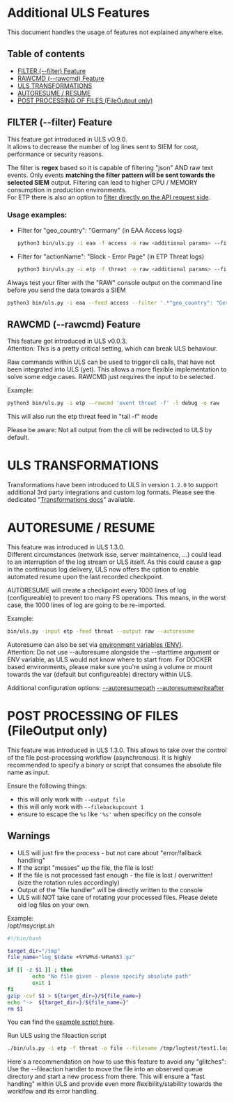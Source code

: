 # Additional ULS Features
This document handles the usage of features not explained anywhere else.

## Table of contents<!-- omit in toc -->
- [FILTER (--filter) Feature](#filter---filter-feature)
- [RAWCMD (--rawcmd) Feature](#rawcmd---rawcmd-feature)
- [ULS TRANSFORMATIONS](#uls-transformations)
- [AUTORESUME / RESUME](#autoresume--resume)
- [POST PROCESSING OF FILES (FileOutput only)](#post-processing-of-files-fileoutput-only)


## FILTER (--filter) Feature
This feature got introduced in ULS v0.9.0.  
It allows to decrease the number of log lines sent to SIEM for cost, performance or security reasons.

The filter is **regex** based so it is capable of filtering "json" AND raw text events. 
Only events **matching the filter pattern will be sent towards the selected SIEM** output.
Filtering can lead to higher CPU / MEMORY consumption in production environments.  
For ETP there is also an option to [filter directly on the API request side](AKAMAI_API_CREDENTIALS.md#etp-api-event-filters).

### Usage examples:
- Filter for "geo_country": "Germany" (in EAA Access logs)
    ```bash
    python3 bin/uls.py -i eaa -f access -o raw <additional params> --filter '.*"geo_country": "Germany".*'
    ```
- Filter for "actionName": "Block - Error Page" (in ETP Threat logs)
    ```bash
    python3 bin/uls.py -i etp -f threat -o raw <additional params> --filter '.*"actionName": "Block - Error Page".*'
    ```
Always test your filter with the "RAW" console output on the command line before you send the data towards a SIEM
```bash
python3 bin/uls.py -i eaa --feed access --filter '.*"geo_country": "Germany".*' -o raw
```

## RAWCMD (--rawcmd) Feature
This feature got introduced in ULS v0.0.3.  
Attention: This is a pretty critical setting, which can break ULS behaviour.

Raw commands within ULS can be used to trigger cli calls, that have not been integrated into ULS (yet).
This allows a more flexible implementation to solve some edge cases.
RAWCMD just requires the input to be selected.

Example:
```bash
python3 bin/uls.py -i etp --rawcmd 'event threat -f' -l debug -o raw
```
This will also run the etp threat feed in "tail -f" mode

Please be aware: Not all output from the cli will be redirected to ULS by default.

# ULS TRANSFORMATIONS
Transformations have been introduced to ULS in version `1.2.0` to support additional 3rd party integrations and custom log formats.
Please see the dedicated "[Transformations docs](TRANSFORMATIONS.md)" available.


# AUTORESUME / RESUME
This feature was introduced in ULS 1.3.0.  
Different circumstances (network isse, server maintainence, ...) could lead to an interruption of the log stream or ULS itself.
As this could cause a gap in the continuous log delivery, ULS now offers the option to enable automated resume upon the last recorded checkpoint.

AUTORESUME will create a checkpoint every 1000 lines of log (configureable) to prevent too many FS operations.
This means, in the worst case, the 1000 lines of log are going to be re-imported.

Example:
```bash
bin/uls.py -input etp -feed threat --output raw --autoresume
```
Autoresume can also be set via [environment variables (ENV)](ARGUMENTS_ENV_VARS.md#autoresume).  
Attention: Do not use --autoresume alongside the --starttime argument or ENV variable, as ULS would not know where to start from.
For DOCKER based environments, please make sure you're using a volume or mount towards the var (default but configureable) directory within ULS.

Additional configuration options:
[--autoresumepath](ARGUMENTS_ENV_VARS.md#autoresume)
[--autoresumewriteafter](ARGUMENTS_ENV_VARS.md#autoresume)


# POST PROCESSING OF FILES (FileOutput only)
This feature was introduced in ULS 1.3.0.
This allows to take over the control of the file post-processing workflow (asynchronous).
It is highly recommended to specify a binary or script that consumes the absolute file name as input.

Ensure the following things:
- this will only work with `--output file`
- this will only work with `--filebackupcount 1`
- ensure to escape the `%s` like `'%s'` when specificy on the console


## Warnings
- ULS will just fire the process - but not care about "error/fallback handling"
- If the script "messes" up the file, the file is lost!
- If the file is not processed fast enough - the file is lost / overwritten! (size the rotation rules accordingly)
- Output of the "file handler" will be directly written to the console
- ULS will NOT take care of rotating your processed files. Please delete old log files on your own.


Example:  
/opt/msycript.sh
```bash
#!/bin/bash

target_dir="/tmp"
file_name="log_$(date +%Y%M%d-%H%m%S).gz"

if [[ -z $1 ]] ; then
        echo "No file given - please specify absolute path"
        exit 1
fi
gzip -cvf $1 > ${target_dir=}/${file_name=}
echo "->  ${target_dir=}/${file_name=}"
rm $1
```
You can find the [example script here](examples/scripts/file_handler.sh).

Run ULS using the fileaction script
```bash
./bin/uls.py -i etp -f threat -o file --filename /tmp/logtest/test1.log --filehandler SIZE --filemaxbytes 10240000 --fileaction --filebackupcount 1 "/opt/msycript.sh '%s'"  
```

Here's  a recommendation on how to use this feature to avoid any "glitches":  
Use the --fileaction handler to move the file into an observed queue directory and start a new process from there.
This will ensure a "fast handling" within ULS and provide even more flexibility/stability towards the worklfow and its error handling.

